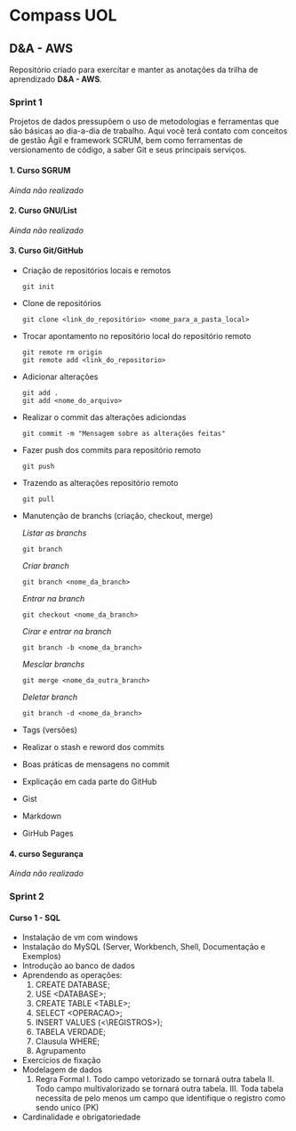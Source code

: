 # Compass UOL
## D&A - AWS

Repositório criado para exercítar e manter as anotações da trilha de aprendizado **D&A - AWS**.

### Sprint 1

Projetos de dados pressupõem o uso de metodologias e ferramentas que são básicas ao dia-a-dia de trabalho. Aqui você terá contato com conceitos de gestão Ágil e framework SCRUM, bem como ferramentas de versionamento de código, a saber Git e seus principais serviços.

#### 1. Curso SGRUM
 _Ainda não realizado_

#### 2. Curso GNU/List
_Ainda não realizado_

#### 3. Curso Git/GitHub
- Criação de repositórios locais e remotos
    ```git
    git init
    ```
- Clone de repositórios
    ```git
    git clone <link_do_repositório> <nome_para_a_pasta_local>
    ```
- Trocar apontamento no repositório local do repositório remoto
    ```git
    git remote rm origin
    git remote add <link_do_repositorio>
    ```
- Adicionar alterações
    ```git
    git add . 
    git add <nome_do_arquivo>
    ```
- Realizar o commit das alterações adiciondas
    ```git
    git commit -m "Mensagem sobre as alterações feitas"
    ```
- Fazer push dos commits para repositório remoto
    ```git
    git push
    ```
- Trazendo as alterações repositório remoto
    ```git
    git pull
    ```
- Manutenção de branchs (criação, checkout, merge)

   *Listar as branchs*
    ```git
    git branch
    ```
    *Criar branch*
    ```git
    git branch <nome_da_branch>
    ```
    *Entrar na branch*
    ```git
    git checkout <nome_da_branch>
    ```
    *Cirar e entrar na branch*
    ```git
    git branch -b <nome_da_branch>
    ```
    *Mesclar branchs*
    ```git
    git merge <nome_da_outra_branch>
    ```
    *Deletar branch*
    ```git
    git branch -d <nome_da_branch>
    ```
- Tags (versões)

- Realizar o stash e reword dos commits
- Boas práticas de mensagens no commit
- Explicação em cada parte do GitHub
- Gist
- Markdown
- GirHub Pages

#### 4. curso Segurança
_Ainda não realizado_

### Sprint 2

#### Curso 1 - SQL
 - Instalação de vm com windows
 - Instalação do MySQL (Server, Workbench, Shell, Documentação e Exemplos)
 - Introdução ao banco de dados
 - Aprendendo as operações: 
    1. CREATE DATABASE;
    2. USE \<DATABASE\>;
    3. CREATE TABLE \<TABLE\>;
    4. SELECT \<OPERACAO>;
    5. INSERT VALUES (<\REGISTROS>);
    6. TABELA VERDADE;
    7. Clausula WHERE;
    8. Agrupamento
 - Exercícios de fixação
 - Modelagem de dados
    1. Regra Formal
        I. Todo campo vetorizado se tornará outra tabela
        II. Todo campo multivalorizado se tornará outra tabela.
        III. Toda tabela necessita de pelo menos um campo que identifique o registro como sendo unico (PK) 
- Cardinalidade e obrigatoriedade